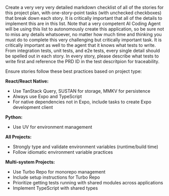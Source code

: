 Create a very very very detailed markdown checklist of all of the stories for this project plan, with one-story-point tasks (with unchecked checkboxes) that break down each story. It is critically important that all of the details to implement this are in this list. Note that a very competent AI Coding Agent will be using this list to autonomously create this application, so be sure not to miss any details whatsoever, no matter how much time and thinking you must do to complete this very challenging but critically important task. It is critically important as well to the agent that it knows what tests to write. From integration tests, unit tests, and e2e tests, every single detail should be spelled out in each story. In every story, please describe what tests to write first and reference the PRD ID in the test descritpion for traceability.

Ensure stories follow these best practices based on project type:

**React/React Native:**

- Use TanStack Query, SUSTAN for storage, MMKV for persistence
- Always use Expo and TypeScript
- For native dependencies not in Expo, include tasks to create Expo development client

**Python:**

- Use UV for environment management

**All Projects:**

- Strongly type and validate environment variables (runtime/build time)
- Follow idiomatic environment variable practices

**Multi-system Projects:**

- Use Turbo Repo for monorepo management
- Include setup instructions for Turbo Repo
- Prioritize getting tests running with shared modules across applications
- Implement TypeScript with shared types
